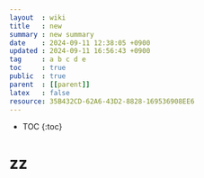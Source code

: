 ```yaml
---
layout  : wiki
title   : new
summary : new summary
date    : 2024-09-11 12:38:05 +0900
updated : 2024-09-11 16:56:43 +0900
tag     : a b c d e
toc     : true
public  : true
parent  : [[parent]]
latex   : false
resource: 35B432CD-62A6-43D2-8828-169536908EE6
---
```

* TOC
{:toc}

# zz
